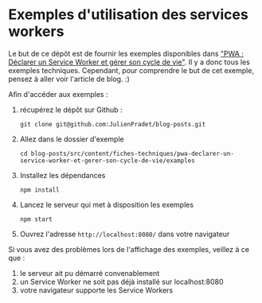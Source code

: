 # Exemples d'utilisation des services workers

Le but de ce dépôt est de fournir les exemples disponibles dans ["PWA : Déclarer un Service Worker et gérer son cycle de vie"](http://julienpradet.fr/fiches-techniques/pwa-declarer-un-service-worker-et-gerer-son-cycle-de-vie/). Il y a donc tous les exemples techniques. Cependant, pour comprendre le but de cet exemple, pensez à aller voir l'article de blog. :)

Afin d'accéder aux exemples&nbsp;:

1. récupérez le dépôt sur Github :
    ```
    git clone git@github.com:JulienPradet/blog-posts.git
    ```
2. Allez dans le dossier d'exemple
    ```
    cd blog-posts/src/content/fiches-techniques/pwa-declarer-un-service-worker-et-gerer-son-cycle-de-vie/examples
    ```
3. Installez les dépendances
    ```
    npm install
    ```
4. Lancez le serveur qui met à disposition les exemples
    ```
    npm start
    ```
5. Ouvrez l'adresse `http://localhost:8080/` dans votre navigateur

Si vous avez des problèmes lors de l'affichage des exemples, veillez à ce que&nbsp;:
1. le serveur ait pu démarré convenablement
2. un Service Worker ne soit pas déjà installé sur localhost:8080
3. votre navigateur supporte les Service Workers